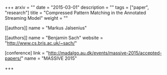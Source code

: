 +++
arxiv = ""
date = "2015-03-01"
description = ""
tags = ["paper", "research"]
title = "Compressed Pattern Matching in the Annotated Streaming Model"
weight = ""

[[authors]]
  name = "Markus Jalsenius"

[[authors]]
  name = "Benjamin Sach"
  website = "http://www.cs.bris.ac.uk/~sach/"

[conference]
  link = "http://madalgo.au.dk/events/massive-2015/accepted-papers/"
  name = "MASSIVE 2015"
  
+++


